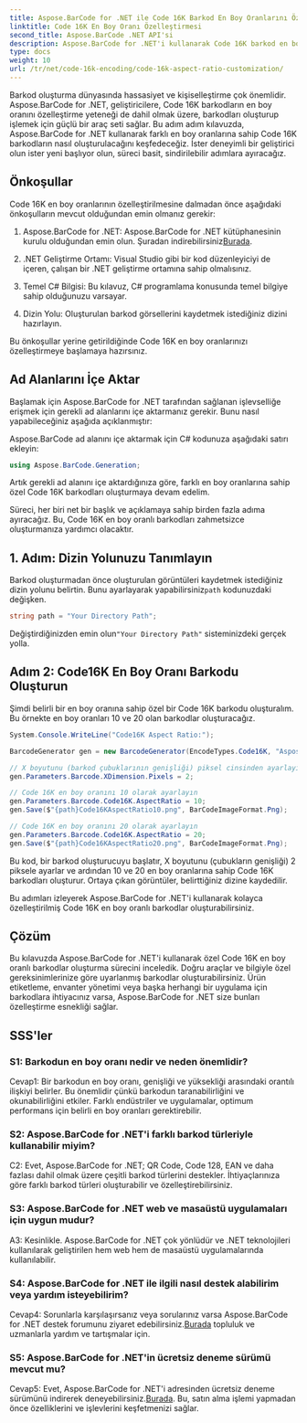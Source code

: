 ```yaml
---
title: Aspose.BarCode for .NET ile Code 16K Barkod En Boy Oranlarını Özelleştirin
linktitle: Code 16K En Boy Oranı Özelleştirmesi
second_title: Aspose.BarCode .NET API'si
description: Aspose.BarCode for .NET'i kullanarak Code 16K barkod en boy oranlarını nasıl özelleştireceğinizi öğrenin. Uygulamalarınız için hassas barkodlar oluşturun.
type: docs
weight: 10
url: /tr/net/code-16k-encoding/code-16k-aspect-ratio-customization/
---
```

Barkod oluşturma dünyasında hassasiyet ve kişiselleştirme çok önemlidir. Aspose.BarCode for .NET, geliştiricilere, Code 16K barkodların en boy oranını özelleştirme yeteneği de dahil olmak üzere, barkodları oluşturup işlemek için güçlü bir araç seti sağlar. Bu adım adım kılavuzda, Aspose.BarCode for .NET kullanarak farklı en boy oranlarına sahip Code 16K barkodların nasıl oluşturulacağını keşfedeceğiz. İster deneyimli bir geliştirici olun ister yeni başlıyor olun, süreci basit, sindirilebilir adımlara ayıracağız.

## Önkoşullar

Code 16K en boy oranlarının özelleştirilmesine dalmadan önce aşağıdaki önkoşulların mevcut olduğundan emin olmanız gerekir:

1.  Aspose.BarCode for .NET: Aspose.BarCode for .NET kütüphanesinin kurulu olduğundan emin olun. Şuradan indirebilirsiniz[Burada](https://releases.aspose.com/barcode/net/).

2. .NET Geliştirme Ortamı: Visual Studio gibi bir kod düzenleyiciyi de içeren, çalışan bir .NET geliştirme ortamına sahip olmalısınız.

3. Temel C# Bilgisi: Bu kılavuz, C# programlama konusunda temel bilgiye sahip olduğunuzu varsayar.

4. Dizin Yolu: Oluşturulan barkod görsellerini kaydetmek istediğiniz dizini hazırlayın.

Bu önkoşullar yerine getirildiğinde Code 16K en boy oranlarınızı özelleştirmeye başlamaya hazırsınız.

## Ad Alanlarını İçe Aktar

Başlamak için Aspose.BarCode for .NET tarafından sağlanan işlevselliğe erişmek için gerekli ad alanlarını içe aktarmanız gerekir. Bunu nasıl yapabileceğiniz aşağıda açıklanmıştır:

Aspose.BarCode ad alanını içe aktarmak için C# kodunuza aşağıdaki satırı ekleyin:

```csharp
using Aspose.BarCode.Generation;
```

Artık gerekli ad alanını içe aktardığınıza göre, farklı en boy oranlarına sahip özel Code 16K barkodları oluşturmaya devam edelim.

Süreci, her biri net bir başlık ve açıklamaya sahip birden fazla adıma ayıracağız. Bu, Code 16K en boy oranlı barkodları zahmetsizce oluşturmanıza yardımcı olacaktır.

## 1. Adım: Dizin Yolunuzu Tanımlayın

 Barkod oluşturmadan önce oluşturulan görüntüleri kaydetmek istediğiniz dizin yolunu belirtin. Bunu ayarlayarak yapabilirsiniz`path` kodunuzdaki değişken.

```csharp
string path = "Your Directory Path";
```

 Değiştirdiğinizden emin olun`"Your Directory Path"` sisteminizdeki gerçek yolla.

## Adım 2: Code16K En Boy Oranı Barkodu Oluşturun

Şimdi belirli bir en boy oranına sahip özel bir Code 16K barkodu oluşturalım. Bu örnekte en boy oranları 10 ve 20 olan barkodlar oluşturacağız.

```csharp
System.Console.WriteLine("Code16K Aspect Ratio:");

BarcodeGenerator gen = new BarcodeGenerator(EncodeTypes.Code16K, "Aspose.BarCode");

// X boyutunu (barkod çubuklarının genişliği) piksel cinsinden ayarlayın
gen.Parameters.Barcode.XDimension.Pixels = 2;

// Code 16K en boy oranını 10 olarak ayarlayın
gen.Parameters.Barcode.Code16K.AspectRatio = 10;
gen.Save($"{path}Code16KAspectRatio10.png", BarCodeImageFormat.Png);

// Code 16K en boy oranını 20 olarak ayarlayın
gen.Parameters.Barcode.Code16K.AspectRatio = 20;
gen.Save($"{path}Code16KAspectRatio20.png", BarCodeImageFormat.Png);
```

Bu kod, bir barkod oluşturucuyu başlatır, X boyutunu (çubukların genişliği) 2 piksele ayarlar ve ardından 10 ve 20 en boy oranlarına sahip Code 16K barkodları oluşturur. Ortaya çıkan görüntüler, belirttiğiniz dizine kaydedilir.

Bu adımları izleyerek Aspose.BarCode for .NET'i kullanarak kolayca özelleştirilmiş Code 16K en boy oranlı barkodlar oluşturabilirsiniz.

## Çözüm

Bu kılavuzda Aspose.BarCode for .NET'i kullanarak özel Code 16K en boy oranlı barkodlar oluşturma sürecini inceledik. Doğru araçlar ve bilgiyle özel gereksinimlerinize göre uyarlanmış barkodlar oluşturabilirsiniz. Ürün etiketleme, envanter yönetimi veya başka herhangi bir uygulama için barkodlara ihtiyacınız varsa, Aspose.BarCode for .NET size bunları özelleştirme esnekliği sağlar.

## SSS'ler

### S1: Barkodun en boy oranı nedir ve neden önemlidir?

Cevap1: Bir barkodun en boy oranı, genişliği ve yüksekliği arasındaki orantılı ilişkiyi belirler. Bu önemlidir çünkü barkodun taranabilirliğini ve okunabilirliğini etkiler. Farklı endüstriler ve uygulamalar, optimum performans için belirli en boy oranları gerektirebilir.

### S2: Aspose.BarCode for .NET'i farklı barkod türleriyle kullanabilir miyim?

C2: Evet, Aspose.BarCode for .NET; QR Code, Code 128, EAN ve daha fazlası dahil olmak üzere çeşitli barkod türlerini destekler. İhtiyaçlarınıza göre farklı barkod türleri oluşturabilir ve özelleştirebilirsiniz.

### S3: Aspose.BarCode for .NET web ve masaüstü uygulamaları için uygun mudur?

A3: Kesinlikle. Aspose.BarCode for .NET çok yönlüdür ve .NET teknolojileri kullanılarak geliştirilen hem web hem de masaüstü uygulamalarında kullanılabilir.

### S4: Aspose.BarCode for .NET ile ilgili nasıl destek alabilirim veya yardım isteyebilirim?

 Cevap4: Sorunlarla karşılaşırsanız veya sorularınız varsa Aspose.BarCode for .NET destek forumunu ziyaret edebilirsiniz.[Burada](https://forum.aspose.com/c/barcode/13) topluluk ve uzmanlarla yardım ve tartışmalar için.

### S5: Aspose.BarCode for .NET'in ücretsiz deneme sürümü mevcut mu?

 Cevap5: Evet, Aspose.BarCode for .NET'i adresinden ücretsiz deneme sürümünü indirerek deneyebilirsiniz.[Burada](https://releases.aspose.com/). Bu, satın alma işlemi yapmadan önce özelliklerini ve işlevlerini keşfetmenizi sağlar.
